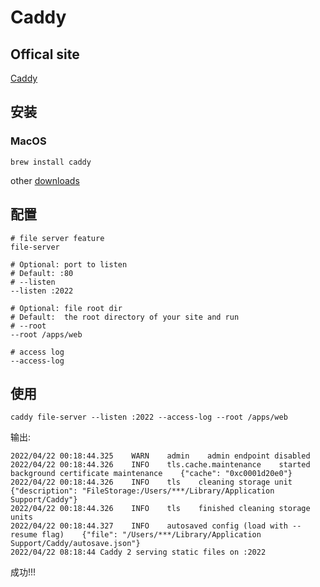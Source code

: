# Caddy

## Offical site

[Caddy](https://caddyserver.com/)

## 安装

### MacOS

```shell
brew install caddy
```

other [downloads](https://caddyserver.com/download)

## 配置

```shell
# file server feature
file-server

# Optional: port to listen 
# Default: :80
# --listen
--listen :2022 

# Optional: file root dir
# Default:  the root directory of your site and run
# --root
--root /apps/web

# access log
--access-log
```

## 使用

```shell
caddy file-server --listen :2022 --access-log --root /apps/web
```

输出:

```shell
2022/04/22 00:18:44.325    WARN    admin    admin endpoint disabled
2022/04/22 00:18:44.326    INFO    tls.cache.maintenance    started background certificate maintenance    {"cache": "0xc0001d20e0"}
2022/04/22 00:18:44.326    INFO    tls    cleaning storage unit    {"description": "FileStorage:/Users/***/Library/Application Support/Caddy"}
2022/04/22 00:18:44.326    INFO    tls    finished cleaning storage units
2022/04/22 00:18:44.327    INFO    autosaved config (load with --resume flag)    {"file": "/Users/***/Library/Application Support/Caddy/autosave.json"}
2022/04/22 08:18:44 Caddy 2 serving static files on :2022
```

成功!!!
